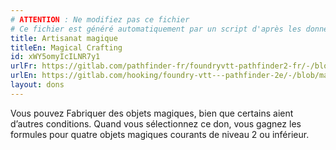 ```yaml
---
# ATTENTION : Ne modifiez pas ce fichier
# Ce fichier est généré automatiquement par un script d'après les données du module Foundry VTT officiel et de sa traduction
title: Artisanat magique
titleEn: Magical Crafting
id: xWY5omyIcILNR7y1
urlFr: https://gitlab.com/pathfinder-fr/foundryvtt-pathfinder2-fr/-/blob/master/data/feats/xWY5omyIcILNR7y1.htm
urlEn: https://gitlab.com/hooking/foundry-vtt---pathfinder-2e/-/blob/master/packs/data/feats.db/magical-crafting.json
layout: dons
---
```

Vous pouvez Fabriquer des objets magiques, bien que certains aient d’autres conditions. Quand vous sélectionnez ce don, vous gagnez les formules pour quatre objets magiques courants de niveau 2 ou inférieur.
